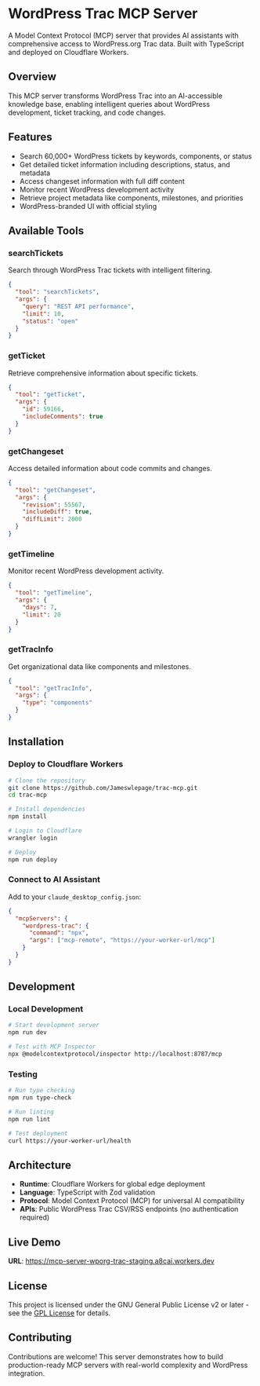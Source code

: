 # WordPress Trac MCP Server

A Model Context Protocol (MCP) server that provides AI assistants with comprehensive access to WordPress.org Trac data. Built with TypeScript and deployed on Cloudflare Workers.

## Overview

This MCP server transforms WordPress Trac into an AI-accessible knowledge base, enabling intelligent queries about WordPress development, ticket tracking, and code changes.

## Features

- Search 60,000+ WordPress tickets by keywords, components, or status
- Get detailed ticket information including descriptions, status, and metadata
- Access changeset information with full diff content
- Monitor recent WordPress development activity
- Retrieve project metadata like components, milestones, and priorities
- WordPress-branded UI with official styling

## Available Tools

### searchTickets
Search through WordPress Trac tickets with intelligent filtering.

```json
{
  "tool": "searchTickets",
  "args": {
    "query": "REST API performance",
    "limit": 10,
    "status": "open"
  }
}
```

### getTicket
Retrieve comprehensive information about specific tickets.

```json
{
  "tool": "getTicket",
  "args": {
    "id": 59166,
    "includeComments": true
  }
}
```

### getChangeset
Access detailed information about code commits and changes.

```json
{
  "tool": "getChangeset",
  "args": {
    "revision": 55567,
    "includeDiff": true,
    "diffLimit": 2000
  }
}
```

### getTimeline
Monitor recent WordPress development activity.

```json
{
  "tool": "getTimeline",
  "args": {
    "days": 7,
    "limit": 20
  }
}
```

### getTracInfo
Get organizational data like components and milestones.

```json
{
  "tool": "getTracInfo",
  "args": {
    "type": "components"
  }
}
```

## Installation

### Deploy to Cloudflare Workers

```bash
# Clone the repository
git clone https://github.com/Jameswlepage/trac-mcp.git
cd trac-mcp

# Install dependencies
npm install

# Login to Cloudflare
wrangler login

# Deploy
npm run deploy
```

### Connect to AI Assistant

Add to your `claude_desktop_config.json`:

```json
{
  "mcpServers": {
    "wordpress-trac": {
      "command": "npx",
      "args": ["mcp-remote", "https://your-worker-url/mcp"]
    }
  }
}
```

## Development

### Local Development

```bash
# Start development server
npm run dev

# Test with MCP Inspector
npx @modelcontextprotocol/inspector http://localhost:8787/mcp
```

### Testing

```bash
# Run type checking
npm run type-check

# Run linting
npm run lint

# Test deployment
curl https://your-worker-url/health
```

## Architecture

- **Runtime**: Cloudflare Workers for global edge deployment
- **Language**: TypeScript with Zod validation
- **Protocol**: Model Context Protocol (MCP) for universal AI compatibility
- **APIs**: Public WordPress Trac CSV/RSS endpoints (no authentication required)

## Live Demo

**URL**: https://mcp-server-wporg-trac-staging.a8cai.workers.dev

## License

This project is licensed under the GNU General Public License v2 or later - see the [GPL License](https://www.gnu.org/licenses/gpl-3.0.en.html#license-text) for details.

## Contributing

Contributions are welcome! This server demonstrates how to build production-ready MCP servers with real-world complexity and WordPress integration.